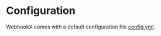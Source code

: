 # Configuration

WebhookX comes with a default configuration file [config.yml](https://github.com/webhookx-io/webhookx/blob/main/config.yml).
